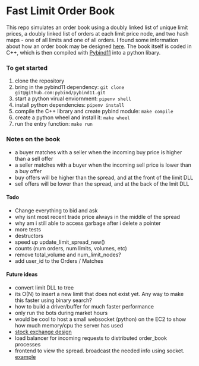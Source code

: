 # Fast Limit Order Book
This repo simulates an order book using a doubly linked list of unique limit prices, a doubly linked list of orders at each limit price node, and two hash maps - one of all limits and one of all orders. I found some information about how an order book may be designed [here](https://web.archive.org/web/20110219163448/http://howtohft.wordpress.com/2011/02/15/how-to-build-a-fast-limit-order-book/). The book itself is coded in C++, which is then compiled with [Pybind11](https://github.com/pybind/pybind11) into a python libary. 


### To get started 
1. clone the repository
2. bring in the pybind11 dependency: `git clone git@github.com:pybind/pybind11.git`
3. start a python virual enviornment: `pipenv shell`
4. install python dependencies: `pipenv install`
5. compile the C++ library and create pybind module: `make compile`
6. create a python wheel and install it: `make wheel`
7. run the entry function: `make run`



### Notes on the book 
* a buyer  matches with a seller when the incoming buy  price is higher than a sell offer
* a seller matches with a buyer  when the incoming sell price is lower  than a buy offer 
* buy  offers will be higher than the spread, and at the front of the limit DLL
* sell offers will be lower  than the spread, and at the back  of the lmit DLL

#### Todo 
* Change everything to bid and ask 
* why isnt most recent trade price always in the middle of the spread
* why am i still able to access garbage after i delete a pointer
* more tests 
* destructors
* speed up update_limit_spread_new()
* counts (num orders, num limits, volumes, etc)
* remove total_volume and num_limit_nodes?
* add user_id to the Orders / Matches 

#### Future ideas
* convert limit DLL to tree
* its O(N) to insert a new limit that does not exist yet. Any way to make this faster using binary search?
* how to build a driver/buffer for much faster performance
* only run the bots during market hours
* would be cool to host a small websocket (python) on the EC2 to show how much memory/cpu the server has used 
* [stock exchange design](https://www.youtube.com/watch?v=XuKs2kWH0mQ&ab_channel=System-Design)
* load balancer for incoming requests to distributed order_book processes 
* frontend to view the spread. broadcast the needed info using socket. [example](https://www.youtube.com/watch?v=hgOXY-r3xJM&ab_channel=ChadThackray)
